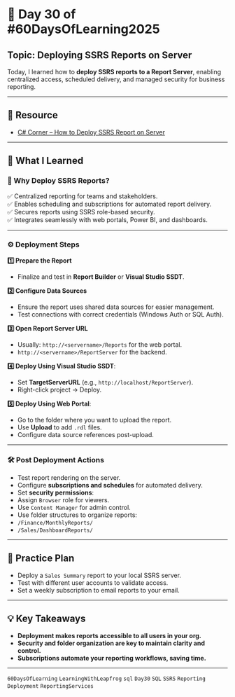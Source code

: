 # 📘 Day 30 of #60DaysOfLearning2025

## Topic: Deploying SSRS Reports on Server

Today, I learned how to **deploy SSRS reports to a Report Server**, enabling centralized access, scheduled delivery, and managed security for business reporting.

---

## 🔗 Resource

- [C# Corner – How to Deploy SSRS Report on Server](https://www.c-sharpcorner.com/article/how-to-deploy-ssrs-report-on-server/)

---

## 🧠 What I Learned

### 🚀 Why Deploy SSRS Reports?

✅ Centralized reporting for teams and stakeholders.  
✅ Enables scheduling and subscriptions for automated report delivery.  
✅ Secures reports using SSRS role-based security.  
✅ Integrates seamlessly with web portals, Power BI, and dashboards.

---

### ⚙️ Deployment Steps

 **1️⃣ Prepare the Report**  

- Finalize and test in **Report Builder** or **Visual Studio SSDT**.

 **2️⃣ Configure Data Sources**  

- Ensure the report uses shared data sources for easier management.
- Test connections with correct credentials (Windows Auth or SQL Auth).

 **3️⃣ Open Report Server URL**  

- Usually: `http://<servername>/Reports` for the web portal.
- `http://<servername>/ReportServer` for the backend.

 **4️⃣ Deploy Using Visual Studio SSDT**:

- Set **TargetServerURL** (e.g., `http://localhost/ReportServer`).
- Right-click project → Deploy.

 **5️⃣ Deploy Using Web Portal**:

- Go to the folder where you want to upload the report.
- Use **Upload** to add `.rdl` files.
- Configure data source references post-upload.

---

### 🛠️ Post Deployment Actions

- Test report rendering on the server.  
- Configure **subscriptions and schedules** for automated delivery.  
- Set **security permissions**:
- Assign `Browser` role for viewers.
- Use `Content Manager` for admin control.
- Use folder structures to organize reports:
- `/Finance/MonthlyReports/`
- `/Sales/DashboardReports/`

---

## 🧪 Practice Plan

- Deploy a `Sales Summary` report to your local SSRS server.  
- Test with different user accounts to validate access.  
- Set a weekly subscription to email reports to your email.

---

## 💡 Key Takeaways

- **Deployment makes reports accessible to all users in your org.**
- **Security and folder organization are key to maintain clarity and control.**
- **Subscriptions automate your reporting workflows, saving time.**

---

`60DaysOfLearning` `LearningWithLeapfrog` `sql` `Day30` `SQL` `SSRS` `Reporting` `Deployment` `ReportingServices`
